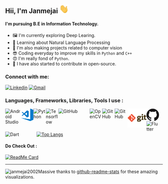 ## Hii, I'm Janmejai <img src="https://raw.githubusercontent.com/ABSphreak/ABSphreak/master/gifs/Hi.gif" width="30px">


#### I'm pursuing B.E in Information Technology.

- 🖼 I'm currently exploring Deep Learing.
- 🎈 Learning about Natural Language Processing
- 🤖 I'm also making projects related to computer vision
- 😎 Coding everyday to improve my skills in `Python` and `C++`
- 😍 I'm really fond of `Python`.
- 🙌 I have also started to contribute in open-source.

### Connect with me:

[![Linkedin](https://img.shields.io/badge/-janmejai-blue?style=flat-square&logo=Linkedin&logoColor=white&link=https://www.linkedin.com/in/janmejai-singh-minhas/)](https://www.linkedin.com/in/janmejai-singh-minhas/)
[![Gmail](https://img.shields.io/badge/-janmejai2002@gmail.com-c14438?style=flat-square&logo=Gmail&logoColor=white&link=mailto:janmejai2002@gmail.com)](mailto:janmejai2002@gmail.com)

### Languages, Frameworks, Libraries, Tools I use :

[<img align="left" alt="Android Studio" width="50px" src="https://upload.wikimedia.org/wikipedia/commons/3/34/Android_Studio_icon.svg" />][android]
[<img align="left" alt="Visual Studio Code" width="40px" src="https://raw.githubusercontent.com/github/explore/80688e429a7d4ef2fca1e82350fe8e3517d3494d/topics/visual-studio-code/visual-studio-code.png" />][vscode]
[<img align="left" alt="Python" width="40px" src="https://png2.cleanpng.com/sh/40dbbb109e8655b242dc5c9d1f05e869/L0KzQYm3U8IxN6J9iZH0aYP2gLBuTfFvb51qReZueISwg8r0gv9tNZN3edDtLXB3eLb5TgB6fJl0hp8AYXKzc4GCgslmaWJmT5C8Mki5SYOAVcE2OmI6S6U5OEO5RIqBTwBvbz==/kisspng-angle-text-symbol-brand-other-python-5ab0c09b9ea1a7.3286927515215330836498.png" />][python]
[<img align="left" alt="Tensorflow" width="40px" src="https://upload.wikimedia.org/wikipedia/commons/thumb/2/2d/Tensorflow_logo.svg/800px-Tensorflow_logo.svg.png"/>][tensorflow]
[<img align="left" alt="GitHub" width="100px" src="https://keras.io/img/logo.png" />][keras]
[<img align="left" alt="OpenCV" width="40px" src="https://png2.cleanpng.com/sh/7e1c8d290faf275f6239150d3ebab9f9/L0KzQYm3WMExN6Z7R91yc4Pzfri0jCBmdpR7RdU2cIn3eLF1TfNwdaF6jNd7LYbsg7r2jr1tcZN3eeRELXfzhX70jBR2dJYyfAJALXHmc7bzhgJifJZpRdV4bYD4hLb5TgZqe5p0hp94cHXxPYbpVvRnQWZqTaIBMUK3Poe9U8Y2PGgASac8M0m2Q4q4WMMzQWMziNDw/kisspng-opencv-c-python-computer-vision-library-gpu-module-gpu-accelerated-computer-vision-open-5b6df95e506124.6636547915339339183292.png" />][opencv]
[<img align="left" alt="GitHub" width="40px" src="https://numpy.org/images/logos/numpy.svg" />][numpy]
[<img align="left" alt="GitHub" width="42px" src="https://jupyter.org/assets/main-logo.svg" />][jupyter]
[<img align="left" alt="Git" width="60px" src="https://raw.githubusercontent.com/github/explore/80688e429a7d4ef2fca1e82350fe8e3517d3494d/topics/git/git.png" />][git]
[<img align="left" alt="GitHub" width="40px" src="https://raw.githubusercontent.com/github/explore/78df643247d429f6cc873026c0622819ad797942/topics/github/github.png" />][github]
[<img align="left" alt="Flutter" width="40px" src="https://img.icons8.com/color/48/000000/flutter.png"/>][flutter]
[<img align="left" alt="Dart" width="100px" src="https://upload.wikimedia.org/wikipedia/commons/f/fe/Dart_programming_language_logo.svg"/>][dart]

</br>


</br>


[![Top Langs](https://github-readme-stats.vercel.app/api/top-langs/?username=janmejai2002&theme=vue&layout=compact)](https://github.com/anuraghazra/github-readme-stats)




#### Do Check Out :

[![ReadMe Card](https://github-readme-stats.vercel.app/api/pin/?username=janmejai2002&repo=Webcam-Data-Utility&theme=vue)](https://github.com/anuraghazra/github-readme-stats)

---

<img align="left" alt="janmejai2002" src="https://github-readme-stats.vercel.app/api?username=janmejai2002&show_icons=true&hide_border=true&count_private=true&theme=vue" />

[linkedin]: https://www.linkedin.com/in/janmejai-singh-minhas/
[vscode]: https://code.visualstudio.com/
[python]: https://www.python.org/
[tensorflow]: https://www.tensorflow.org/
[opencv]: https://opencv.org/
[github]: https://github.com/
[numpy]: https://numpy.org/
[jupyter]: https://jupyter.org/
[keras]: https://keras.io/
[git]: https://git-scm.com/
[flutter]: https://flutter.dev/
[dart]: https://dart.dev/
[android]: https://developer.android.com/


Massive thanks to [github-readme-stats](https://github.com/anuraghazra/github-readme-stats) for these amazing visualizations.
